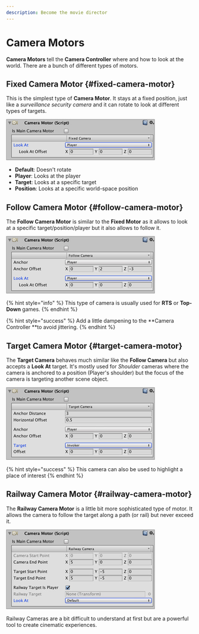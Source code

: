 ```yaml
---
description: Become the movie director
---
```


# Camera Motors

**Camera Motors** tell the **Camera Controller** where and how to look at the world. There are a bunch of different types of motors.

## Fixed Camera Motor {#fixed-camera-motor}

This is the simplest type of **Camera Motor**. It stays at a fixed position, just like a _surveillance security camera_ and it can rotate to look at different types of targets.

![\(Fixed cameras rotate towards their target\)](../../../.gitbook/assets/camera-fixed.jpg)

* **Default**: Doesn't rotate
* **Player**: Looks at the player
* **Target**: Looks at a specific target
* **Position**: Looks at a specific world-space position

## Follow Camera Motor {#follow-camera-motor}

The **Follow Camera Motor** is similar to the **Fixed Motor** as it allows to look at a specific target/position/player but it also allows to follow it.

![\(Follow Cameras keep a constant distance from their anchor target\)](../../../.gitbook/assets/camera-follow.jpg)

{% hint style="info" %}
This type of camera is usually used for **RTS** or **Top-Down** games.
{% endhint %}

{% hint style="success" %}
Add a little dampening to the **Camera Controller **to avoid jittering.
{% endhint %}

## Target Camera Motor {#target-camera-motor}

The **Target Camera** behaves much similar like the **Follow Camera** but also accepts a **Look At** target. It's mostly used for _Shoulder_ cameras where the camera is anchored to a position \(Player's shoulder\) but the focus of the camera is targeting another scene object.

![\(Camera orbits around the anchor while keeping both the anchor and target inside the screen\)](../../../.gitbook/assets/camera-target.jpg)

{% hint style="success" %}
This camera can also be used to highlight a place of interest
{% endhint %}

## Railway Camera Motor {#railway-camera-motor}

The **Railway Camera Motor** is a little bit more sophisticated type of motor. It allows the camera to follow the target along a path \(or rail\) but never exceed it.

![\(Railway cameras also have scene gizmos\)](../../../.gitbook/assets/camera-railway.jpg)

Railway Cameras are a bit difficult to understand at first but are a powerful tool to create cinematic experiences.



